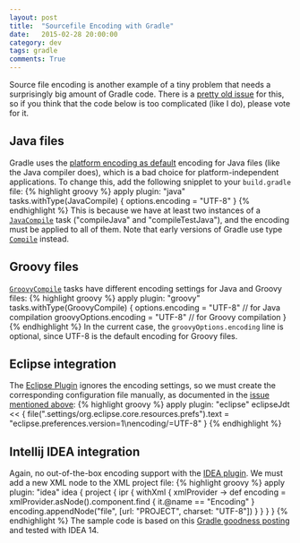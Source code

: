 ```yaml
---
layout: post
title:  "Sourcefile Encoding with Gradle"
date:   2015-02-28 20:00:00
category: dev
tags: gradle
comments: True
---
```

Source file encoding is another example of a tiny problem that needs a surprisingly big amount of Gradle code.
There is a [pretty old issue](https://issues.gradle.org/browse/GRADLE-1010) for this, so if you think that the code below is too complicated (like I do), please vote for it.

## Java files

Gradle uses the [platform encoding as default](http://gradle.org/docs/current/dsl/org.gradle.api.tasks.compile.CompileOptions.html#org.gradle.api.tasks.compile.CompileOptions:encoding) encoding for Java files (like the Java compiler does), which is a bad choice for platform-independent applications. To change this, add the following snipplet to your `build.gradle` file:
{% highlight groovy %}
apply plugin: "java"
tasks.withType(JavaCompile) {
  options.encoding = "UTF-8"
}
{% endhighlight %}
This is because we have at least two instances of a [`JavaCompile`](http://gradle.org/docs/current/javadoc/org/gradle/api/tasks/compile/JavaCompile.html) task ("compileJava" and "compileTestJava"), and the encoding must be applied to all of them.
Note that early versions of Gradle use type [`Compile`](https://gradle.org/docs/1.1/javadoc/org/gradle/api/tasks/compile/Compile.html) instead.

## Groovy files

[`GroovyCompile`](http://gradle.org/docs/current/javadoc/org/gradle/api/tasks/compile/GroovyCompile.html) tasks have different encoding settings for Java and Groovy files:
{% highlight groovy %}
apply plugin: "groovy"
tasks.withType(GroovyCompile) {
  options.encoding = "UTF-8" // for Java compilation
  groovyOptions.encoding = "UTF-8" // for Groovy compilation
}
{% endhighlight %}
In the current case, the `groovyOptions.encoding` line is optional, since UTF-8 is the default encoding for Groovy files.

## Eclipse integration

The [Eclipse Plugin](http://gradle.org/docs/current/userguide/eclipse_plugin.html) ignores the encoding settings, so we must create the corresponding configuration file manually, as documented in the [issue mentioned above](https://issues.gradle.org/browse/GRADLE-1010?focusedCommentId=15225&page=com.atlassian.jira.plugin.system.issuetabpanels:comment-tabpanel#comment-15225):
{% highlight groovy %}
apply plugin: "eclipse"
eclipseJdt << {
  file(".settings/org.eclipse.core.resources.prefs").text
      = "eclipse.preferences.version=1\nencoding/<project>=UTF-8"
}
{% endhighlight %}

## Intellij IDEA integration

Again, no out-of-the-box encoding support with the [IDEA plugin](http://gradle.org/docs/current/userguide/idea_plugin.html). We must add a new XML node to the XML project file:
{% highlight groovy %}
apply plugin: "idea"
idea {
  project {
    ipr {
      withXml { xmlProvider ->
        def encoding = xmlProvider.asNode().component.find { it.@name == "Encoding" }
        encoding.appendNode("file", [url: "PROJECT", charset: "UTF-8"])
      }
    }
  }
}
{% endhighlight %}
The sample code is based on this [Gradle goodness posting](http://mrhaki.blogspot.co.at/2012/09/gradle-goodness-customize-idea-project.html) and tested with IDEA 14.
